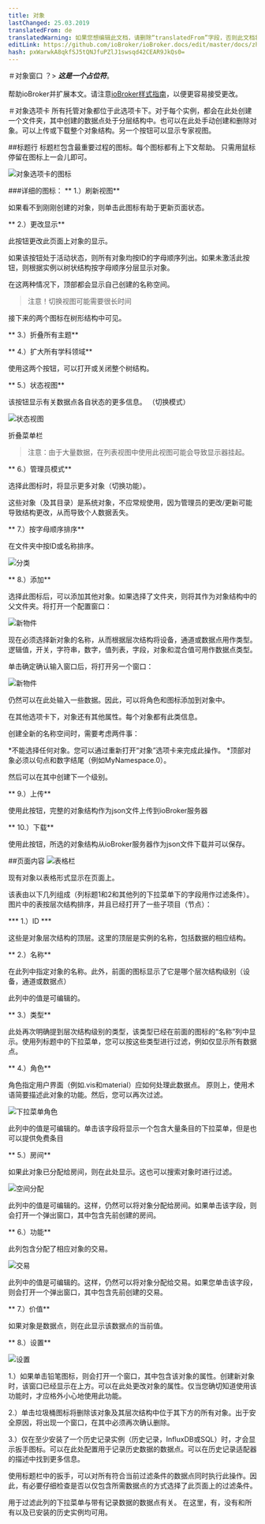 ```yaml
---
title: 对象
lastChanged: 25.03.2019
translatedFrom: de
translatedWarning: 如果您想编辑此文档，请删除“translatedFrom”字段，否则此文档将再次自动翻译
editLink: https://github.com/ioBroker/ioBroker.docs/edit/master/docs/zh-cn/admin/objects.md
hash: pxWarwkA8qkfSJ5tQNJfuPZlJ1swsqd42CEAR9JkQs0=
---
```

＃对象窗口
？&gt; ***这是一个占位符***。 <br><br>帮助ioBroker并扩展本文。请注意[ioBroker样式指南](community/styleguidedoc)，以便更容易接受更改。

＃对象选项卡
所有托管对象都位于此选项卡下。对于每个实例，都会在此处创建一个文件夹，其中创建的数据点处于分层结构中。也可以在此处手动创建和删除对象。可以上传或下载整个对象结构。另一个按钮可以显示专家视图。

##标题行
标题栏包含最重要过程的图标。每个图标都有上下文帮助。
只需用鼠标停留在图标上一会儿即可。

![对象选项卡的图标](../../de/admin/media/ADMIN_Objekte_numbers.png)

###详细的图标：
** 1.）刷新视图**

如果看不到刚刚创建的对象，则单击此图标有助于更新页面状态。

** 2.）更改显示**

此按钮更改此页面上对象的显示。

如果该按钮处于活动状态，则所有对象均按ID的字母顺序列出。如果未激活此按钮，则根据实例以树状结构按字母顺序分层显示对象。

在这两种情况下，顶部都会显示自己创建的名称空间。

>注意！切换视图可能需要很长时间

接下来的两个图标在树形结构中可见。

** 3.）折叠所有主题**

** 4.）扩大所有学科领域**

使用这两个按钮，可以打开或关闭整个树结构。

** 5.）状态视图**

该按钮显示有关数据点各自状态的更多信息。 （切换模式）

![状态视图](../../de/admin/media/ADMIN_Objekte_status_tree.png)

折叠菜单栏

>注意：由于大量数据，在列表视图中使用此视图可能会导致显示器挂起。

** 6.）管理员模式**

选择此图标时，将显示更多对象（切换功能）。

这些对象（及其目录）是系统对象，不应常规使用，因为管理员的更改/更新可能导致结构更改，从而导致个人数据丢失。

** 7.）按字母顺序排序**

在文件夹中按ID或名称排序。

![分类](../../de/admin/media/ADMIN_Objekte_Sortieren.gif)

** 8.）添加**

选择此图标后，可以添加其他对象。如果选择了文件夹，则将其作为对象结构中的父文件夹。将打开一个配置窗口：

![新物件](../../de/admin/media/ADMIN_Objekte_new_01.png)

现在必须选择新对象的名称，从而根据层次结构将设备，通道或数据点用作类型。逻辑值，开关，字符串，数字，值列表，字段，对象和混合值可用作数据点类型。

单击确定确认输入窗口后，将打开另一个窗口：

![新物件](../../de/admin/media/ADMIN_Objekte_new_02.png)

仍然可以在此处输入一些数据。因此，可以将角色和图标添加到对象中。

在其他选项卡下，对象还有其他属性。每个对象都有此类信息。

创建全新的名称空间时，需要考虑两件事：

*不能选择任何对象。您可以通过重新打开“对象”选项卡来完成此操作。
*顶部对象必须以句点和数字结尾（例如MyNamespace.0）。

然后可以在其中创建下一个级别。

** 9.）上传**

使用此按钮，完整的对象结构作为json文件上传到ioBroker服务器

** 10.）下载**

使用此按钮，所选的对象结构从ioBroker服务器作为json文件下载并可以保存。

##页面内容
![表格栏](../../de/admin/media/ADMIN_Objekte_numbers02.png)

现有对象以表格形式显示在页面上。

该表由以下几列组成（列标题1和2和其他列的下拉菜单下的字段用作过滤条件）。图片中的表按层次结构排序，并且已经打开了一些子项目（节点）：

*** 1.）ID ***

这些是对象层次结构的顶层。这里的顶层是实例的名称，包括数据的相应结构。

** 2.）名称**

在此列中指定对象的名称。此外，前面的图标显示了它是哪个层次结构级别（设备，通道或数据点）

此列中的值是可编辑的。

** 3.）类型**

此处再次明确提到层次结构级别的类型，该类型已经在前面的图标的“名称”列中显示。使用列标题中的下拉菜单，您可以按这些类型进行过滤，例如仅显示所有数据点。

** 4.）角色**

角色指定用户界面（例如.vis和material）应如何处理此数据点。
原则上，使用术语简要描述此对象的功能。然后，您可以再次过滤。

![下拉菜单角色](../../de/admin/media/ADMIN_Objekte_role.png)

此列中的值是可编辑的。单击该字段将显示一个包含大量条目的下拉菜单，但是也可以提供免费条目

** 5.）房间**

如果此对象已分配给房间，则在此处显示。这也可以搜索对象时进行过滤。

![空间分配](../../de/admin/media/ADMIN_Objekte_rooms.png)

此列中的值是可编辑的。这样，仍然可以将对象分配给房间。如果单击该字段，则会打开一个弹出窗口，其中包含先前创建的房间。

** 6.）功能**

此列包含分配了相应对象的交易。

![交易](../../de/admin/media/ADMIN_Objekte_functions.png)

此列中的值是可编辑的。这样，仍然可以将对象分配给交易。如果您单击该字段，则会打开一个弹出窗口，其中包含先前创建的交易。

** 7.）价值**

如果对象是数据点，则在此显示该数据点的当前值。

** 8.）设置**

![设置](../../de/admin/media/ADMIN_Objekte_numbers03.png)

1.）如果单击铅笔图标，则会打开一个窗口，其中包含该对象的属性。创建新对象时，该窗口已经显示在上方。可以在此处更改对象的属性。仅当您确切知道使用该功能时，才应格外小心地使用此功能。

2.）单击垃圾桶图标将删除该对象及其层次结构中位于其下方的所有对象。出于安全原因，将出现一个窗口，在其中必须再次确认删除。

3.）仅在至少安装了一个历史记录实例（历史记录，InfluxDB或SQL）时，才会显示扳手图标。可以在此处配置用于记录历史数据的数据点。可以在历史记录适配器的描述中找到更多信息。

使用标题栏中的扳手，可以对所有符合当前过滤条件的数据点同时执行此操作。因此，有必要仔细检查是否以仅包含所需数据点的方式选择了此页面上的过滤条件。

用于过滤此列的下拉菜单与带有记录数据的数据点有关。
在这里，有，没有和所有以及已安装的历史实例均可用。